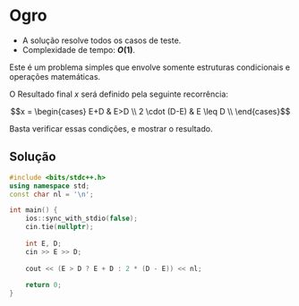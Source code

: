 # Ogro

- A solução resolve todos os casos de teste.
- Complexidade de tempo: **$O(1)$**.

Este é um problema simples que envolve somente estruturas condicionais e operações matemáticas.

O Resultado final $x$ será definido pela seguinte recorrência:

```math
x = \begin{cases}
  E+D & E>D  \\
  2 \cdot (D-E) & E \leq D \\
\end{cases}
```

Basta verificar essas condições, e mostrar o resultado.

## Solução

```cpp
#include <bits/stdc++.h>
using namespace std;
const char nl = '\n';

int main() {
    ios::sync_with_stdio(false);
    cin.tie(nullptr);
    
    int E, D;
    cin >> E >> D;
    
    cout << (E > D ? E + D : 2 * (D - E)) << nl;
    
    return 0;
}
```
